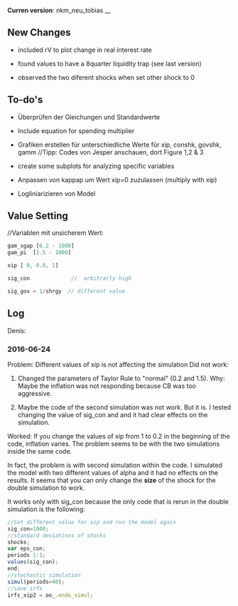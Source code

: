 **Curren version**: nkm_neu_tobias
__ 



## New Changes
- included rV  to plot change in real interest rate

- found values to have a 8quarter liquidity trap (see last version)

- observed the two diferent shocks when set other shock to 0

## To-do's

- Überprüfen der Gleichungen und Standardwerte

- Include equation for spending multiplier

- Grafiken erstellen für unterschiedliche Werte für xip, conshk, govshk, gamm    //Tipp: Codes von Jesper anschauen, dort Figure 1,2 & 3

- create some subplots for analyzing specific variables

- Anpassen von kappap um Wert xip=0 zuzulassen  (multiply with xip)

- Logliniarizieren von Model


## Value Setting
//Variablen mit unsicherem Wert:

``` js
gam_xgap [0.2 - 1000]
gam_pi  [1.5 - 1000]

xip [ 0, 0.8, 1]

sig_con  			//  arbitrarly high

sig_gov = 1/shrgy  // different value
````

## Log 

Denis:
### 2016-06-24
Problem: Different values of xip is not affecting the simulation
Did not work:

1. Changed the parameters of Taylor Rule to "normal" (0.2 and 1.5). Why: Maybe the inflation was not responding because CB was too aggressive.

2. Maybe the code of the second simulation was not work. But it is. I tested changing the value of sig_con and and it had clear effects on the simulation.

Worked: If you change the values of xip from 1 to 0.2 in the beginning of the code, inflation varies. The problem seems to be with the two simulations inside the same code. 

In fact, the problem is with second simulation within the code. I simulated the model with two different values of alpha and it had no effects on the results. It seems that you can only change the __size__ of the shock for the double simulation to work. 


It works only with sig_con because the only code that is rerun in the double simulation is the following:


``` js
//Set different value for xip and run the model again
sig_con=1000;
//standard deviations of shocks
shocks;
var eps_con;
periods 1:1;
values(sig_con); 
end;
//stochastic simulation
simul(periods=40); 
//save irfs 
irfs_xip2 = oo_.endo_simul;
```




